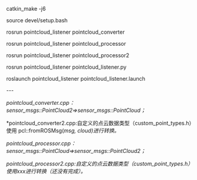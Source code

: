 catkin_make -j6

source devel/setup.bash

rosrun pointcloud_listener pointcloud_converter

rosrun pointcloud_listener pointcloud_processor

rosrun pointcloud_listener pointcloud_processor2

rosrun pointcloud_listener pointcloud_listener.py

roslaunch pointcloud_listener pointcloud_listener.launch

*---*

*pointcloud_converter.cpp：sensor_msgs::PointCloud2=>sensor_msgs::PointCloud；*

*pointcloud_converter2.cpp:自定义的点云数据类型（custom_point_types.h）使用	pcl::fromROSMsg(*msg, cloud)进行转换。*

*pointcloud_processor.cpp：sensor_msgs::PointCloud=>sensor_msgs::PointCloud2；*

*pointcloud_processor2.cpp:自定义的点云数据类型（custom_point_types.h）使用xxx进行转换（还没有完成）。*
